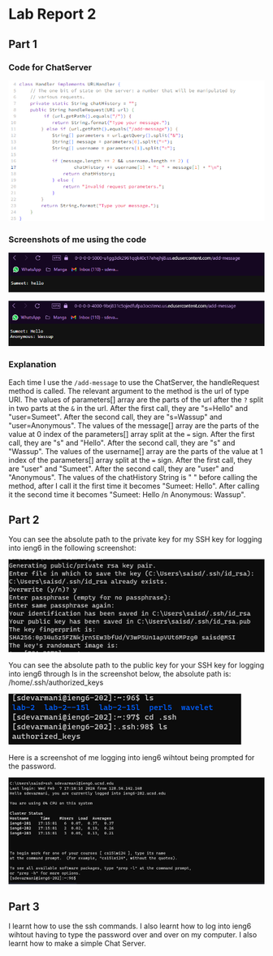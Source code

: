 # Lab Report 2

## Part 1

### Code for ChatServer
![Image](kkk.png)

### Screenshots of me using the code

![Image](1.png)

![Image](kk.png)

### Explanation
Each time I use the `/add-message` to use the ChatServer, the handleRequest method is called. The relevant argument to the method is the url of type URI.
The values of parameters[] array are the parts of the url after the `?` split in two parts at the `&` in the url.
After the first call, they are "s=Hello" and "user=Sumeet".
After the second call, they are "s=Wassup" and "user=Anonymous".
The values of the message[] array are the parts of the value at 0 index of the parameters[] array split at the `=` sign.
After the first call, they are "s" and "Hello".
After the second call, they are "s" and "Wassup".
The values of the username[] array are the parts of the value at 1 index of the parameters[] array split at the `=` sign.
After the first call, they are "user" and "Sumeet".
After the second call, they are "user" and "Anonymous".
The values of the chatHistory String is " " before calling the method, after I call it the first time it becomes "Sumeet: Hello". After calling it the second time it becomes "Sumeet: Hello /n Anonymous: Wassup".

## Part 2
You can see the absolute path to the private key for my SSH key for logging into ieng6 in the following screenshot:

![Image](lll.png)

You can see the absolute path to the public key for your SSH key for logging into ieng6 through ls in the screenshot below, the absolute path is: /home/.ssh/authorized_keys

![Image](lv.png)

Here is a screenshot of me logging into ieng6 wihtout being prompted for the password.

![Image](ll.png)

## Part 3
I learnt how to use the ssh commands. I also learnt how to log into ieng6 wihtout having to type the password over and over on my computer. I also learnt how to make a simple Chat Server.
